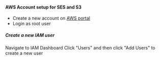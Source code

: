 #### AWS Account setup for SES and S3

- Create a new account on [AWS portal](https://portal.aws.amazon.com/billing/signup)
- Login as root user

##### Create a new IAM user

Navigate to IAM Dashboard
Click "Users" and then click "Add Users" to create a new user
